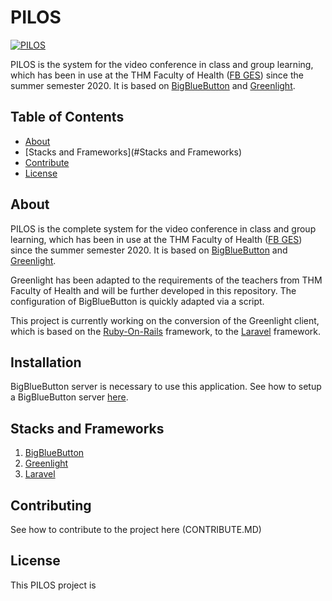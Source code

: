 # PILOS

[![PILOS](https://video.ges.thm.de/img/PILOS.svg)](https://video.ges.thm.de/index.html)

PILOS is the system for the video conference in class and group learning, which has been in use at the THM Faculty of Health ([FB GES](https://www.thm.de/ges/)) since the summer semester 2020.
It is based on [BigBlueButton](https://bigbluebutton.org/) and [Greenlight](https://github.com/bigbluebutton/greenlight).

## Table of Contents 
* [About](#About)
* [Stacks and Frameworks](#Stacks and Frameworks)
* [Contribute](#Contributing)
* [License](#License)

## About 

PILOS is the complete system for the video conference in class and group learning, which has been in use at the THM Faculty of Health ([FB GES](https://www.thm.de/ges/)) since the summer semester 2020.
It is based on [BigBlueButton](https://bigbluebutton.org/) and [Greenlight](https://github.com/bigbluebutton/greenlight).

Greenlight has been adapted to the requirements of the teachers from THM Faculty of Health and will be further developed in this repository.
The configuration of BigBlueButton is quickly adapted via a script.

This project is currently working on the conversion of the Greenlight client, which is based on the [Ruby-On-Rails](https://rubyonrails.org/) framework, to the [Laravel](https://laravel.com/) framework.

## Installation

BigBlueButton server is necessary to use this application. See how to setup a BigBlueButton server [here](https://docs.bigbluebutton.org/).  

## Stacks and Frameworks

1. [BigBlueButton](https://bigbluebutton.org/)
2. [Greenlight](https://github.com/bigbluebutton/greenlight)
3. [Laravel](https://laravel.com/)


## Contributing

See how to contribute to the project here (CONTRIBUTE.MD)

## License

This PILOS project is <Insert License Here>
